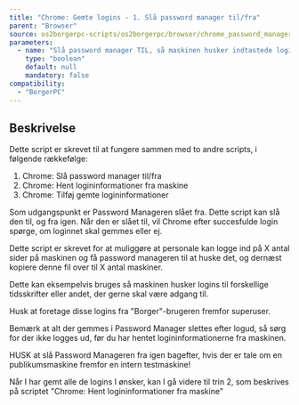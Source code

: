 ```yaml
---
title: "Chrome: Gemte logins - 1. Slå password manager til/fra"
parent: "Browser"
source: os2borgerpc-scripts/os2borgerpc/browser/chrome_password_manager_access_toggle.sh
parameters:
  - name: "Slå password manager TIL, så maskinen husker indtastede logins?"
    type: "boolean"
    default: null
    mandatory: false
compatibility:
  - "BorgerPC"
---
```


## Beskrivelse
Dette script er skrevet til at fungere sammen med to andre scripts, i følgende rækkefølge:
1. Chrome: Slå password manager til/fra
2. Chrome: Hent logininformationer fra maskine
3. Chrome: Tilføj gemte logininformationer

Som udgangspunkt er Password Manageren slået fra.
Dette script kan slå den til, og fra igen. Når den er slået til, vil Chrome efter succesfulde login spørge, om loginnet skal gemmes eller ej.

Dette script er skrevet for at muliggøre at personale kan logge ind på X antal sider på maskinen og få password manageren til at huske det, og dernæst kopiere denne fil over til X antal maskiner.

Dette kan eksempelvis bruges så maskinen husker logins til forskellige tidsskrifter eller andet, der gerne skal være adgang til.

Husk at foretage disse logins fra "Borger"-brugeren fremfor superuser.

Bemærk at alt der gemmes i Password Manager slettes efter logud, så sørg for der ikke logges ud, før du har hentet logininformationerne fra maskinen.

HUSK at slå Password Manageren fra igen bagefter, hvis der er tale om en publikumsmaskine fremfor en intern testmaskine!

Når I har gemt alle de logins I ønsker, kan I gå videre til trin 2, som beskrives på scriptet
"Chrome: Hent logininformationer fra maskine"
